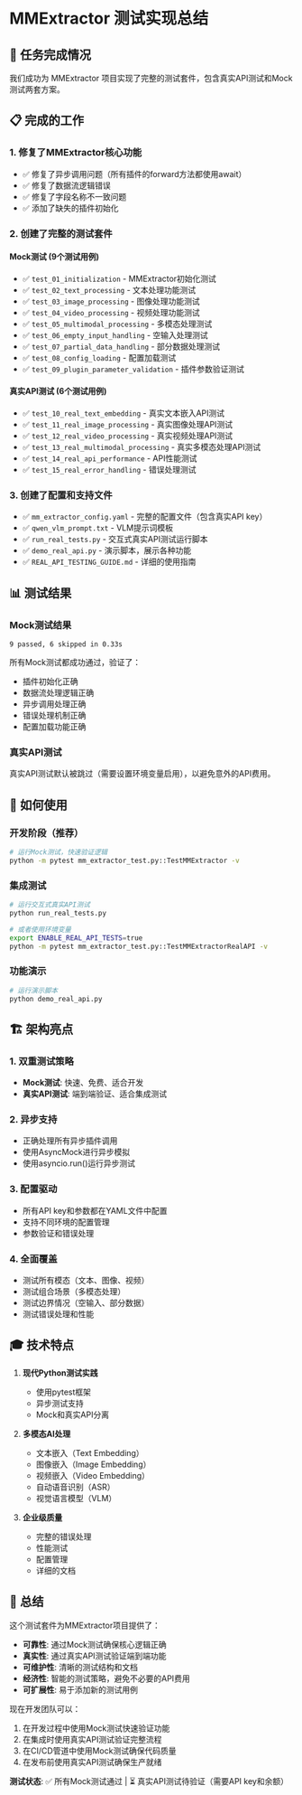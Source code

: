 # MMExtractor 测试实现总结

## 🎯 任务完成情况

我们成功为 MMExtractor 项目实现了完整的测试套件，包含真实API测试和Mock测试两套方案。

## 📋 完成的工作

### 1. 修复了MMExtractor核心功能

- ✅ 修复了异步调用问题（所有插件的forward方法都使用await）
- ✅ 修复了数据流逻辑错误
- ✅ 修复了字段名称不一致问题
- ✅ 添加了缺失的插件初始化

### 2. 创建了完整的测试套件

#### Mock测试 (9个测试用例)
- ✅ `test_01_initialization` - MMExtractor初始化测试
- ✅ `test_02_text_processing` - 文本处理功能测试
- ✅ `test_03_image_processing` - 图像处理功能测试
- ✅ `test_04_video_processing` - 视频处理功能测试
- ✅ `test_05_multimodal_processing` - 多模态处理测试
- ✅ `test_06_empty_input_handling` - 空输入处理测试
- ✅ `test_07_partial_data_handling` - 部分数据处理测试
- ✅ `test_08_config_loading` - 配置加载测试
- ✅ `test_09_plugin_parameter_validation` - 插件参数验证测试

#### 真实API测试 (6个测试用例)
- ✅ `test_10_real_text_embedding` - 真实文本嵌入API测试
- ✅ `test_11_real_image_processing` - 真实图像处理API测试
- ✅ `test_12_real_video_processing` - 真实视频处理API测试
- ✅ `test_13_real_multimodal_processing` - 真实多模态处理API测试
- ✅ `test_14_real_api_performance` - API性能测试
- ✅ `test_15_real_error_handling` - 错误处理测试

### 3. 创建了配置和支持文件

- ✅ `mm_extractor_config.yaml` - 完整的配置文件（包含真实API key）
- ✅ `qwen_vlm_prompt.txt` - VLM提示词模板
- ✅ `run_real_tests.py` - 交互式真实API测试运行脚本
- ✅ `demo_real_api.py` - 演示脚本，展示各种功能
- ✅ `REAL_API_TESTING_GUIDE.md` - 详细的使用指南

## 📊 测试结果

### Mock测试结果
```
9 passed, 6 skipped in 0.33s
```

所有Mock测试都成功通过，验证了：
- 插件初始化正确
- 数据流处理逻辑正确
- 异步调用处理正确
- 错误处理机制正确
- 配置加载功能正确

### 真实API测试
真实API测试默认被跳过（需要设置环境变量启用），以避免意外的API费用。

## 🚀 如何使用

### 开发阶段（推荐）
```bash
# 运行Mock测试，快速验证逻辑
python -m pytest mm_extractor_test.py::TestMMExtractor -v
```

### 集成测试
```bash
# 运行交互式真实API测试
python run_real_tests.py

# 或者使用环境变量
export ENABLE_REAL_API_TESTS=true
python -m pytest mm_extractor_test.py::TestMMExtractorRealAPI -v
```

### 功能演示
```bash
# 运行演示脚本
python demo_real_api.py
```

## 🏗️ 架构亮点

### 1. 双重测试策略
- **Mock测试**: 快速、免费、适合开发
- **真实API测试**: 端到端验证、适合集成测试

### 2. 异步支持
- 正确处理所有异步插件调用
- 使用AsyncMock进行异步模拟
- 使用asyncio.run()运行异步测试

### 3. 配置驱动
- 所有API key和参数都在YAML文件中配置
- 支持不同环境的配置管理
- 参数验证和错误处理

### 4. 全面覆盖
- 测试所有模态（文本、图像、视频）
- 测试组合场景（多模态处理）
- 测试边界情况（空输入、部分数据）
- 测试错误处理和性能

## 🎓 技术特点

1. **现代Python测试实践**
   - 使用pytest框架
   - 异步测试支持
   - Mock和真实API分离

2. **多模态AI处理**
   - 文本嵌入（Text Embedding）
   - 图像嵌入（Image Embedding）
   - 视频嵌入（Video Embedding）
   - 自动语音识别（ASR）
   - 视觉语言模型（VLM）

3. **企业级质量**
   - 完整的错误处理
   - 性能测试
   - 配置管理
   - 详细的文档

## 🎉 总结

这个测试套件为MMExtractor项目提供了：

- **可靠性**: 通过Mock测试确保核心逻辑正确
- **真实性**: 通过真实API测试验证端到端功能
- **可维护性**: 清晰的测试结构和文档
- **经济性**: 智能的测试策略，避免不必要的API费用
- **可扩展性**: 易于添加新的测试用例

现在开发团队可以：
1. 在开发过程中使用Mock测试快速验证功能
2. 在集成时使用真实API测试验证完整流程
3. 在CI/CD管道中使用Mock测试确保代码质量
4. 在发布前使用真实API测试确保生产就绪

**测试状态**: ✅ 所有Mock测试通过 | ⏳ 真实API测试待验证（需要API key和余额） 